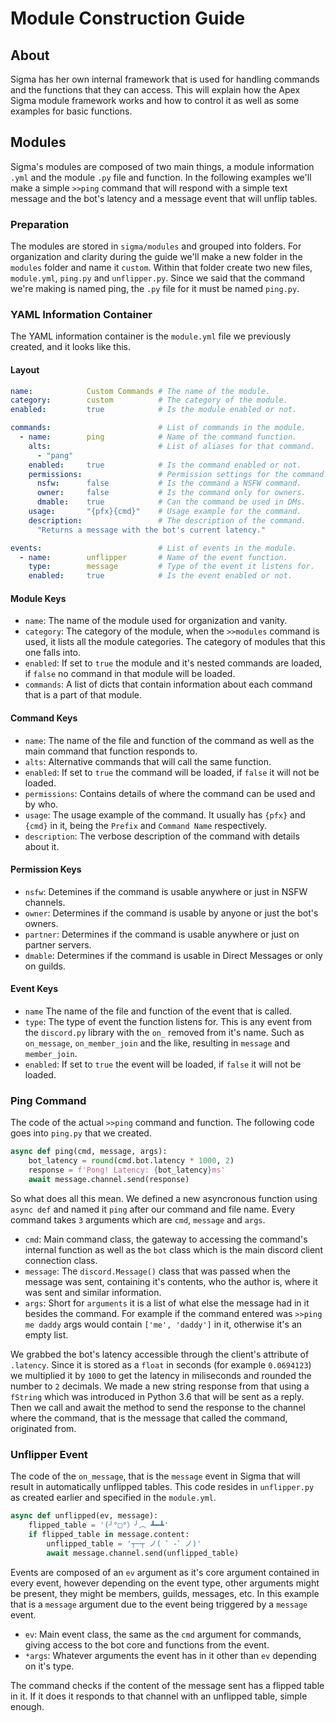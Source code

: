 # Module Construction Guide

## About

Sigma has her own internal framework that is used for handling commands and the functions that they can access. This will explain how the Apex Sigma module framework works and how to control it as well as some examples for basic functions.

## Modules

Sigma's modules are composed of two main things, a module information `.yml` and the module `.py` file and function. In the following examples we'll make a simple `>>ping` command that will respond with a simple text message and the bot's latency and a message event that will unflip tables.

### Preparation

The modules are stored in `sigma/modules` and grouped into folders. For organization and clarity during the guide we'll make a new folder in the `modules` folder and name it `custom`. Within that folder create two new files, `module.yml`, `ping.py` and `unflipper.py`. Since we said that the command we're making is named ping, the `.py` file for it must be named `ping.py`.

### YAML Information Container

The YAML information container is the `module.yml` file we previously created, and it looks like this.

#### Layout

```yml
name:            Custom Commands # The name of the module.
category:        custom          # The category of the module.
enabled:         true            # Is the module enabled or not.

commands:                        # List of commands in the module.
  - name:        ping            # Name of the command function.
    alts:                        # List of aliases for that command.
      - "pang"
    enabled:     true            # Is the command enabled or not.
    permissions:                 # Permission settings for the command.
      nsfw:      false           # Is the command a NSFW command.
      owner:     false           # Is the command only for owners.
      dmable:    true            # Can the command be used in DMs.
    usage:       "{pfx}{cmd}"    # Usage example for the command.
    description:                 # The description of the command.
      "Returns a message with the bot's current latency."

events:                          # List of events in the module.
  - name:        unflipper       # Name of the event function.
    type:        message         # Type of the event it listens for.
    enabled:     true            # Is the event enabled or not.
```

#### Module Keys

- `name`: The name of the module used for organization and vanity.
- `category`: The category of the module, when the `>>modules` command is used, it lists all the module categories. The category of modules that this one falls into.
- `enabled`: If set to `true` the module and it's nested commands are loaded, if `false` no command in that module will be loaded.
- `commands`: A list of dicts that contain information about each command that is a part of that module.

#### Command Keys

- `name`: The name of the file and function of the command as well as the main command that function responds to.
- `alts`: Alternative commands that will call the same function.
- `enabled`: If set to `true` the command will be loaded, if `false` it will not be loaded.
- `permissions`: Contains details of where the command can be used and by who.
- `usage`: The usage example of the command. It usually has `{pfx}` and `{cmd}` in it, being the `Prefix` and `Command Name` respectively.
- `description`: The verbose description of the command with details about it.

#### Permission Keys

- `nsfw`: Detemines if the command is usable anywhere or just in NSFW channels.
- `owner`: Determines if the command is usable by anyone or just the bot's owners.
- `partner`: Determines if the command is usable anywhere or just on partner servers.
- `dmable`: Determines if the command is usable in Direct Messages or only on guilds.

#### Event Keys

- `name` The name of the file and function of the event that is called.
- `type`: The type of event the function listens for. This is any event from the `discord.py` library with the `on_` removed from it's name. Such as `on_message`, `on_member_join` and the like, resulting in `message` and `member_join`.
- `enabled`: If set to `true` the event will be loaded, if `false` it will not be loaded.

### Ping Command

The code of the actual `>>ping` command and function. The following code goes into `ping.py` that we created.

```py
async def ping(cmd, message, args):
    bot_latency = round(cmd.bot.latency * 1000, 2)
    response = f'Pong! Latency: {bot_latency}ms'
    await message.channel.send(response)
```

So what does all this mean. We defined a new asyncronous function using `async def` and named it `ping` after our command and file name. Every command takes `3` arguments which are `cmd`, `message` and `args`.

- `cmd`: Main command class, the gateway to accessing the command's internal function as well as the `bot` class which is the main discord client connection class.
- `message`: The `discord.Message()` class that was passed when the message was sent, containing it's contents, who the author is, where it was sent and similar information.
- `args`: Short for `arguments` it is a list of what else the message had in it besides the command. For example if the command entered was `>>ping me daddy` args would contain `['me', 'daddy']` in it, otherwise it's an empty list.

We grabbed the bot's latency accessible through the client's attribute of `.latency`. Since it is stored as a `float` in seconds (for example `0.0694123`) we multiplied it by `1000` to get the latency in miliseconds and rounded the number to `2` decimals. We made a new string response from that using a `fString` which was introduced in Python 3.6 that will be sent as a reply. Then we call and await the method to send the response to the channel where the command, that is the message that called the command, originated from.

### Unflipper Event

The code of the `on_message`, that is the `message` event in Sigma that will result in automatically unflipped tables. This code resides in `unflipper.py` as created earlier and specified in the `module.yml`.

```py
async def unflipped(ev, message):
    flipped_table = '(╯°□°）╯︵ ┻━┻'
    if flipped_table in message.content:
        unflipped_table = '┬─┬﻿ ノ( ゜-゜ノ)'
        await message.channel.send(unflipped_table)
```

Events are composed of an `ev` argument as it's core argument contained in every event, however depending on the event type, other arguments might be present, they might be members, guilds, messages, etc. In this example that is a `message` argument due to the event being triggered by a `message` event.

- `ev`: Main event class, the same as the `cmd` argument for commands, giving access to the bot core and functions from the event.
- `*args`: Whatever arguments the event has in it other than `ev` depending on it's type.

The command checks if the content of the message sent has a flipped table in it. If it does it responds to that channel with an unflipped table, simple enough.